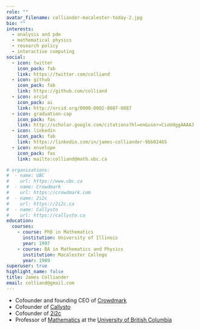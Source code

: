 ```yaml
---
role: ""
avatar_filename: colliander-macalester-today-2.jpg
bio: ""
interests:
  - analysis and pde
  - mathematical physics
  - research policy
  - interactive computing
social:
  - icon: twitter
    icon_pack: fab
    link: https://twitter.com/colliand
  - icon: github
    icon_pack: fab
    link: https://github.com/colliand
  - icon: orcid
    icon_pack: ai
    link: http://orcid.org/0000-0002-8087-0887 
  - icon: graduation-cap
    icon_pack: fas
    link: http://scholar.google.com/citations?hl=en&user=CioUdggAAAAJ
  - icon: linkedin
    icon_pack: fab
    link: https://linkedin.com/in/james-colliander-9bb02465
  - icon: envelope
    icon_pack: fas
    link: mailto:colliand@math.ubc.ca

# organizations:
#  - name: UBC
#    url: https://www.ubc.ca
#  - name: Crowdmark
#    url: https://crowdmark.com
#  - name: 2i2c
#    url: https://2i2c.ca
#  - name: Callysto
#    url: https://callysto.ca
education:
  courses:
    - course: PhD in Mathematics
      institution: University of Illinois
      year: 1997
    - course: BA in Mathematics and Physics
      institution: Macalester College
      year: 1989
superuser: true
highlight_name: false
title: James Colliander
email: colliand@gmail.com
---
```


+ Cofounder and founding CEO of [Crowdmark](https://crowdmark.com)
+ Cofounder of [Callysto](https://callysto.ca)
+ Cofounder of [2i2c](https://2i2c.org)
+ Professor of [Mathematics](https://www.math.ubc.ca/) at the [University of British Columbia](https://www.ubc.ca/)
